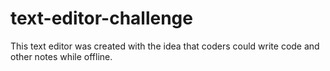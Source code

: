 # text-editor-challenge
This text editor was created with the idea that coders could write code and other notes while offline.
